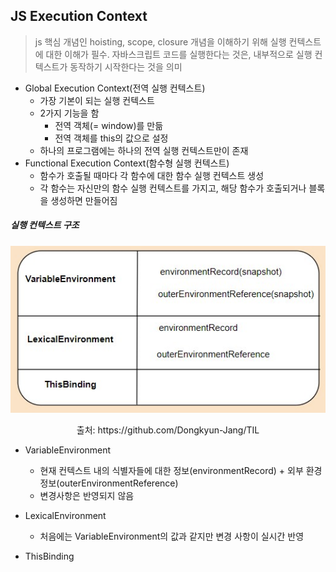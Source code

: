 ## JS Execution Context

> js 핵심 개념인 hoisting, scope, closure 개념을 이해하기 위해 실행 컨텍스트에 대한 이해가 필수. 자바스크립트 코드를 실행한다는 것은, 내부적으로 실행 컨텍스트가 동작하기 시작한다는 것을 의미

- Global Execution Context(전역 실행 컨텍스트)
  - 가장 기본이 되는 실행 컨텍스트
  - 2가지 기능을 함
    - 전역 객체(= window)를 만듦
    - 전역 객체를 this의 값으로 설정
  - 하나의 프로그램에는 하나의 전역 실행 컨텍스트만이 존재
- Functional Execution Context(함수형 실행 컨텍스트)
  - 함수가 호출될 때마다 각 함수에 대한 함수 실행 컨텍스트 생성
  - 각 함수는 자신만의 함수 실행 컨텍스트를 가지고, 해당 함수가 호출되거나 블록을 생성하면 만들어짐



##### 실행 컨텍스트 구조

![](./src/execution-context-structure.png)

<p align="center">출처: https://github.com/Dongkyun-Jang/TIL</p>

- VariableEnvironment
  - 현재 컨텍스트 내의 식별자들에 대한 정보(environmentRecord) + 외부 환경 정보(outerEnvironmentReference)
  - 변경사항은 반영되지 않음
  
- LexicalEnvironment
  - 처음에는 VariableEnvironment의 값과 같지만 변경 사항이 실시간 반영

- ThisBinding
